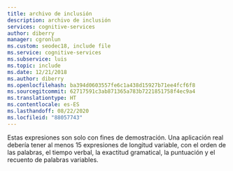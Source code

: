 ```yaml
---
title: archivo de inclusión
description: archivo de inclusión
services: cognitive-services
author: diberry
manager: cgronlun
ms.custom: seodec18, include file
ms.service: cognitive-services
ms.subservice: luis
ms.topic: include
ms.date: 12/21/2018
ms.author: diberry
ms.openlocfilehash: ba394d0603557fe6c1a438d15927b71ee4fcf6f8
ms.sourcegitcommit: 62717591c3ab871365a783b7221851758f4ec9a4
ms.translationtype: HT
ms.contentlocale: es-ES
ms.lasthandoff: 08/22/2020
ms.locfileid: "88057743"
---
```

Estas expresiones son solo con fines de demostración. Una aplicación real debería tener al menos 15 expresiones de longitud variable, con el orden de las palabras, el tiempo verbal, la exactitud gramatical, la puntuación y el recuento de palabras variables.
